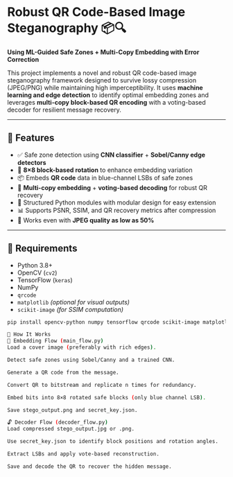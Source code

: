 # Robust QR Code-Based Image Steganography 📦🔍  
**Using ML-Guided Safe Zones + Multi-Copy Embedding with Error Correction**

This project implements a novel and robust QR code-based image steganography framework designed to survive lossy compression (JPEG/PNG) while maintaining high imperceptibility. It uses **machine learning and edge detection** to identify optimal embedding zones and leverages **multi-copy block-based QR encoding** with a voting-based decoder for resilient message recovery.

---

## 📌 Features

- ✅ Safe zone detection using **CNN classifier** + **Sobel/Canny edge detectors**
- 🔁 **8×8 block-based rotation** to enhance embedding variation
- 📦 Embeds **QR code** data in blue-channel LSBs of safe zones
- 🧠 **Multi-copy embedding** + **voting-based decoding** for robust QR recovery
- 🧱 Structured Python modules with modular design for easy extension
- 📊 Supports PSNR, SSIM, and QR recovery metrics after compression
- 🧪 Works even with **JPEG quality as low as 50%**

---

## 🧰 Requirements

- Python 3.8+
- OpenCV (`cv2`)
- TensorFlow (`keras`)
- NumPy
- `qrcode`
- `matplotlib` *(optional for visual outputs)*
- `scikit-image` *(for SSIM computation)*

```bash
pip install opencv-python numpy tensorflow qrcode scikit-image matplotlib

🚀 How It Works
🧵 Embedding Flow (main_flow.py)
Load a cover image (preferably with rich edges).

Detect safe zones using Sobel/Canny and a trained CNN.

Generate a QR code from the message.

Convert QR to bitstream and replicate n times for redundancy.

Embed bits into 8×8 rotated safe blocks (only blue channel LSB).

Save stego_output.png and secret_key.json.

🔓 Decoder Flow (decoder_flow.py)
Load compressed stego_output.jpg or .png.

Use secret_key.json to identify block positions and rotation angles.

Extract LSBs and apply vote-based reconstruction.

Save and decode the QR to recover the hidden message.
